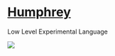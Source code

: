 # [Humphrey](https://savourysnax.github.io/Humphrey)
Low Level Experimental Language

![](https://github.com/SavourySnaX/Humphrey/workflows/CI/badge.svg)
